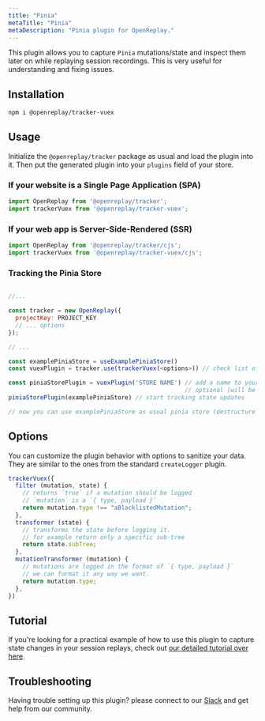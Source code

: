 ```yaml
---
title: "Pinia"
metaTitle: "Pinia"
metaDescription: "Pinia plugin for OpenReplay."
---
```


This plugin allows you to capture `Pinia` mutations/state and inspect them later on while replaying session recordings. This is very useful for understanding and fixing issues.

## Installation

```bash
npm i @openreplay/tracker-vuex
```

## Usage

Initialize the `@openreplay/tracker` package as usual and load the plugin into it. Then put the generated plugin into your `plugins` field of your store.

### If your website is a Single Page Application (SPA)

```js
import OpenReplay from '@openreplay/tracker';
import trackerVuex from '@openreplay/tracker-vuex';
```

### If your web app is Server-Side-Rendered (SSR)

```js
import OpenReplay from '@openreplay/tracker/cjs';
import trackerVuex from '@openreplay/tracker-vuex/cjs';
```

### Tracking the Pinia Store

```js

//...

const tracker = new OpenReplay({
  projectKey: PROJECT_KEY
  // ... options
});

// ...

const examplePiniaStore = useExamplePiniaStore()
const vuexPlugin = tracker.use(trackerVuex(<options>)) // check list of available options below

const piniaStorePlugin = vuexPlugin('STORE NAME') // add a name to your store, 
                                                  // optional (will be randomly generated otherwise)
piniaStorePlugin(examplePiniaStore) // start tracking state updates

// now you can use examplePiniaStore as usual pinia store (destructure values or return it as a whole etc)
```

## Options

You can customize the plugin behavior with options to sanitize your data. They are similar to the ones from the standard `createLogger` plugin.

```js
trackerVuex({
  filter (mutation, state) {
    // returns `true` if a mutation should be logged
    // `mutation` is a `{ type, payload }`
    return mutation.type !== "aBlacklistedMutation";
  },
  transformer (state) {
    // transforms the state before logging it.
    // for example return only a specific sub-tree
    return state.subTree;
  },
  mutationTransformer (mutation) {
    // mutations are logged in the format of `{ type, payload }`
    // we can format it any way we want.
    return mutation.type;
  },
})
```

## Tutorial

If you're looking for a practical example of how to use this plugin to capture state changes in your session replays, check out [our detailed tutorial over here](/tutorials/vuex).

## Troubleshooting

Having trouble setting up this plugin? please connect to our [Slack](https://slack.openreplay.com) and get help from our community.
